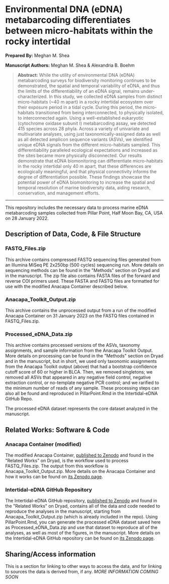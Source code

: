 # Environmental DNA (eDNA) metabarcoding differentiates between micro-habitats within the rocky intertidal

**Prepared By:** Meghan M. Shea

**Manuscript Authors:** Meghan M. Shea & Alexandria B. Boehm

> **Abstract:** While the utility of environmental DNA (eDNA) metabarcoding surveys for biodiversity monitoring continues to be demonstrated, the spatial and temporal variability of eDNA, and thus the limits of the differentiability of an eDNA signal, remains under-characterized. In this study, we collected eDNA samples from distinct micro-habitats (~40 m apart) in a rocky intertidal ecosystem over their exposure period in a tidal cycle. During this period, the micro-habitats transitioned from being interconnected, to physically isolated, to interconnected again. Using a well-established eukaryotic (cytochrome oxidase subunit I) metabarcoding assay, we detected 415 species across 28 phyla. Across a variety of univariate and multivariate analyses, using just taxonomically-assigned data as well as all detected amplicon sequence variants (ASVs), we identified unique eDNA signals from the different micro-habitats sampled. This differentiability paralleled ecological expectations and increased as the sites became more physically disconnected. Our results demonstrate that eDNA biomonitoring can differentiate micro-habitats in the rocky intertidal only 40 m apart, that these differences are ecologically meaningful, and that physical connectivity informs the degree of differentiation possible. These findings showcase the potential power of eDNA biomonitoring to increase the spatial and temporal resolution of marine biodiversity data, aiding research, conservation, and management efforts. 
---

This repository includes the necessary data to process marine eDNA metabarcoding samples collected from Pillar Point, Half Moon Bay, CA, USA on 28 January 2022. 

## Description of Data, Code, & File Structure

### FASTQ_Files.zip

This archive contains compressed FASTQ sequencing files generated from an Illumina MiSeq PE 2x250bp (500 cycles) sequencing run. More details on sequencing methods can be found in the "Methods" section on Dryad and in the manuscript. The zip file also contains FASTA files of the forward and reverse COI primers used. These FASTA and FASTQ files are formatted for use with the modified Anacapa Container described below. 

### Anacapa_Toolkit_Output.zip

This archive contains the unprocessed output from a run of the modified Anacapa Container on 31 January 2023 on the FASTQ files contained in FASTQ_Files.zip.

### Processed_eDNA_Data.zip

This archive contains processed versions of the ASVs, taxonomy assignments, and sample information from the Anacapa Toolkit Output. More details on processing can be found in the "Methods" section on Dryad and in the manuscript, but in short, we used only taxonomic assignments from the Anacapa Toolkit output (above) that had a bootstrap confidence cutoff score of 60 or higher in BLCA. Then, we removed singletons; we removed all ASVs that appeared in any negative field control, negative extraction control, or no-template negative PCR control; and we rarified to the minimum number of reads of any sample. These processing steps can also all be found and reproduced in PillarPoint.Rmd in the Intertidal-eDNA GitHub Repo. 

The processed eDNA dataset represents the core dataset analyzed in the manuscript. 


## Related Works: Software & Code

### Anacapa Container (modified)

The modified Anacapa Container, [published to Zenodo](https://doi.org/10.5281/zenodo.8201140) and found in the "Related Works" on Dryad, is the workflow used to process FASTQ_Files.zip. The output from this workflow is Anacapa_Toolkit_Output.zip. More details on the Anacapa Container and how it works can be found on [its Zenodo page](https://doi.org/10.5281/zenodo.8201140). 

### Intertidal-eDNA GitHub Repository

The Intertidal-eDNA GitHub repository, [published to Zenodo](https://doi.org/10.5281/zenodo.8213050) and found in the "Related Works" on Dryad, contains all of the data and code needed to reproduce the analyses in the manuscript, starting from Anacapa_Toolkit_Output.zip (which is already included in the repo). Using PillarPoint.Rmd, you can generate the processed eDNA dataset saved here as Processed_eDNA_Data.zip and use that dataset to reproduce all of the analyses, as well as most of the figures, in the manuscript. More details on the Intertidal-eDNA GitHub repository can be found on [its Zenodo page](https://doi.org/10.5281/zenodo.8213050). 


## Sharing/Access information

This is a section for linking to other ways to access the data, and for linking to sources the data is derived from, if any. *MORE INFORMATION COMING SOON*

